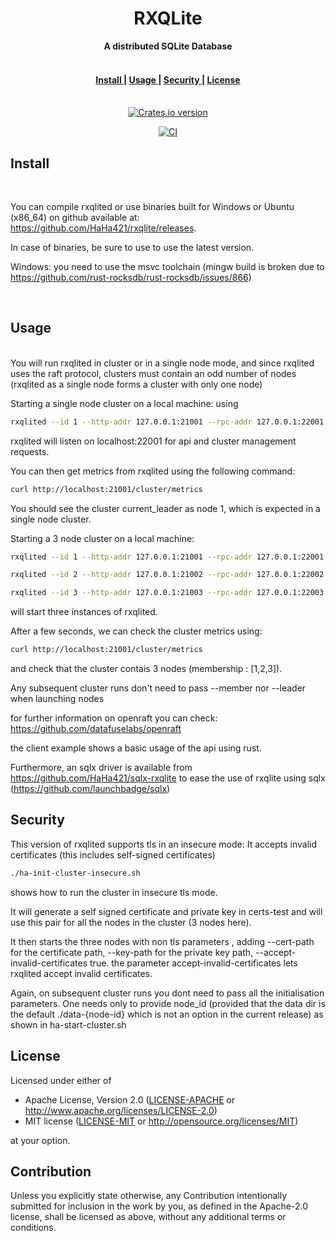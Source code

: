 <h1 align="center">RXQLite</h1>
<div align="center">
 <strong>
   A distributed SQLite Database
 </strong>
</div>
<br />


<div align="center">
  <h4>
    <a href="#install">
      Install
    </a>
    <span> | </span>
    <a href="#usage">
      Usage
    </a>
    <span> | </span>
    <a href="#security">
      Security
    </a>
    <span> | </span>
    <a href="#license">
      License
    </a>
  </h4>
</div>

<br />

<div align="center">
  
  <!-- Version -->
  <a href="https://crates.io/crates/rxqlite">
    <img src="https://img.shields.io/crates/v/rxqlite.svg?style=flat-square"
    alt="Crates.io version" /></a>
  
  [![CI](https://github.com/HaHa421/rxqlite/actions/workflows/ci.yaml/badge.svg?branch=openraft-0.9)](https://github.com/HaHa421/rxqlite/actions/workflows/ci.yaml)
  
</div>

## Install

<br />

You can compile rxqlited or use binaries built for Windows or Ubuntu (x86_64) on github available at: https://github.com/HaHa421/rxqlite/releases.

In case of binaries, be sure to use to use the latest version.


Windows: you need to use the msvc toolchain (mingw build is broken due to https://github.com/rust-rocksdb/rust-rocksdb/issues/866)

<br />

## Usage

<br />
You will run rxqlited in cluster or in a single node mode, and since rxqlited uses the raft protocol, 
clusters must contain an odd number of nodes (rxqlited as a single node forms a cluster with only one node)

Starting a single node cluster on a local machine:
using
```bash
rxqlited --id 1 --http-addr 127.0.0.1:21001 --rpc-addr 127.0.0.1:22001
```

rxqlited will listen on localhost:22001 for api and cluster management requests.

You can then get metrics from rxqlited using the following command:

```bash
curl http://localhost:21001/cluster/metrics
```

You should see the cluster current_leader as node 1, 
which is expected in a single node cluster.

Starting a 3 node cluster on a local machine:

```bash
rxqlited --id 1 --http-addr 127.0.0.1:21001 --rpc-addr 127.0.0.1:22001 --member "2;127.0.0.1:21002;127.0.0.1:22002" --member "3;127.0.0.1:21003;127.0.0.1:22003" --leader true

rxqlited --id 2 --http-addr 127.0.0.1:21002 --rpc-addr 127.0.0.1:22002

rxqlited --id 3 --http-addr 127.0.0.1:21003 --rpc-addr 127.0.0.1:22003

```

will start three instances of rxqlited.

After a few seconds, we can check the cluster metrics using:

```bash
curl http://localhost:21001/cluster/metrics
```

and check that the cluster contais 3 nodes (membership : [1,2,3]).


Any subsequent cluster runs don't need to pass --member nor --leader when launching nodes

for further information on openraft you can check: https://github.com/datafuselabs/openraft

the client example shows a basic usage of the api using rust.

Furthermore, an sqlx driver is available from https://github.com/HaHa421/sqlx-rxqlite 
to ease the use of rxqlite using sqlx (https://github.com/launchbadge/sqlx)


## Security

This version of rxqlited supports tls in an insecure mode: 
  It accepts invalid certificates (this includes self-signed certificates)

```bash 
./ha-init-cluster-insecure.sh
```
shows how to run the cluster in insecure tls mode.

It will generate a self signed certificate and private key in certs-test and will use this pair
for all the nodes in the cluster (3 nodes here).

It then starts the three nodes with non tls parameters , adding
--cert-path for the certificate path,
--key-path for the private key path,
--accept-invalid-certificates true.
the parameter accept-invalid-certificates lets rxqlited accept invalid certificates.

Again, on subsequent cluster runs you dont need to pass all the initialisation parameters.
One needs only to provide node_id (provided that the data dir is 
the default ./data-{node-id} which is not an option in the current release) as shown in
ha-start-cluster.sh

## License

Licensed under either of

-   Apache License, Version 2.0
    ([LICENSE-APACHE](LICENSE-APACHE) or http://www.apache.org/licenses/LICENSE-2.0)
-   MIT license
    ([LICENSE-MIT](LICENSE-MIT) or http://opensource.org/licenses/MIT)

at your option.

## Contribution

Unless you explicitly state otherwise, any Contribution intentionally submitted
for inclusion in the work by you, as defined in the Apache-2.0 license, shall be licensed as above, without any additional terms or conditions.














